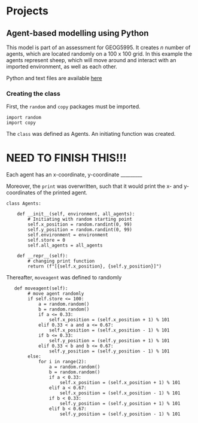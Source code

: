 # Projects

## Agent-based modelling using Python

This model is part of an assessment for GEOG5995. It creates *n* number of agents, which are located randomly on a 100 x 100 grid. In this example the agents represent sheep, which will move around and interact with an imported environment, as well as each other. 

Python and text files are available [here](https://github.com/lena-kilian/lena-kilian.github.io/tree/master/abm/GEOG5995M_CW1)

### Creating the class

First, the `random` and `copy` packages must be imported. 

```
import random
import copy
```

The `class` was defined as Agents. An initiating function was created. 

# NEED TO FINISH THIS!!!
Each agent has an x-coordinate, y-coordinate _________ 

Moreover, the `print` was overwritten, such that it would print the x- and y-coordinates of the printed agent. 

```
class Agents:
    
    def __init__(self, environment, all_agents):
        # Initiating with random starting point
        self.x_position = random.randint(0, 99)
        self.y_position = random.randint(0, 99)
        self.environment = environment
        self.store = 0
        self.all_agents = all_agents
        
    def __repr__(self):
        # changing print function
        return (f"[{self.x_position}, {self.y_position}]")
```

Thereafter, `moveagent` was defined to randomly

```
   def moveagent(self):
        # move agent randomly
        if self.store <= 100:
            a = random.random()
            b = random.random()
            if a <= 0.33:
                self.x_position = (self.x_position + 1) % 101
            elif 0.33 < a and a <= 0.67:
                self.x_position = (self.x_position - 1) % 101
            if b <= 0.33:
                self.y_position = (self.y_position + 1) % 101
            elif 0.33 < b and b <= 0.67:
                self.y_position = (self.y_position - 1) % 101
        else:
            for i in range(2):
                a = random.random()
                b = random.random()
                if a < 0.33:
                    self.x_position = (self.x_position + 1) % 101
                elif a < 0.67:
                    self.x_position = (self.x_position - 1) % 101
                if b < 0.33:
                    self.y_position = (self.y_position + 1) % 101
                elif b < 0.67:
                    self.y_position = (self.y_position - 1) % 101
```
